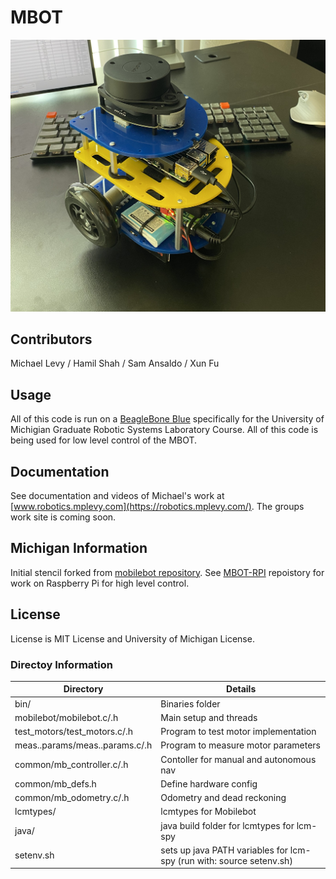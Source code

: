 # MBOT
![Alt text](documentation/static/img/MBOT.jpeg?raw=true "Title")

## Contributors
Michael Levy / Hamil Shah / Sam Ansaldo / Xun Fu

## Usage
All of this code is run on a [BeagleBone Blue](https://beagleboard.org/blue) specifically for the University of Michigian Graduate Robotic Systems Laboratory Course.
All of this code is being used for low level control of the MBOT.

## Documentation
See documentation and videos of Michael's work at [www.robotics.mplevy.com](https://robotics.mplevy.com/). The groups work site is coming soon.

## Michigan Information
Initial stencil forked from [mobilebot repository](https://gitlab.eecs.umich.edu/rob550-f20/mobilebot). See [MBOT-RPI](https://github.com/levymp/MBOT-RPI) repoistory for work on Raspberry Pi for high level control.

## License 
License is MIT License and University of Michigan License. 

### Directoy Information
Directory | Details
------------ | -------------
bin/ | Binaries folder
mobilebot/mobilebot.c/.h | Main setup and threads   
test_motors/test_motors.c/.h | Program to test motor implementation   
meas..params/meas..params.c/.h | Program to measure motor parameters   
common/mb_controller.c/.h | Contoller for manual and autonomous nav
common/mb_defs.h | Define hardware config
common/mb_odometry.c/.h | Odometry and dead reckoning 
lcmtypes/ | lcmtypes for Mobilebot
java/ | java build folder for lcmtypes for lcm-spy
setenv.sh | sets up java PATH variables for lcm-spy (run with: source setenv.sh)
